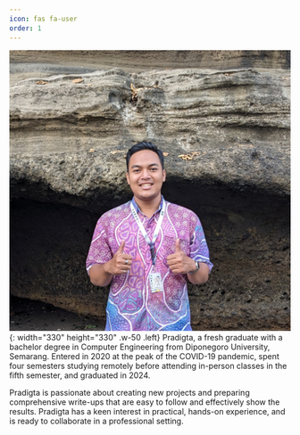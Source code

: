 ```yaml
---
icon: fas fa-user
order: 1
---
```


![Profile Picture](/assets/img/profile.jpg){: width="330" height="330" .w-50 .left}
Pradigta, a fresh graduate with a bachelor degree in Computer Engineering from Diponegoro University, Semarang. Entered in 2020 at the peak of the COVID-19 pandemic, spent four semesters studying remotely before attending in-person classes in the fifth semester, and graduated in 2024.

Pradigta is passionate about creating new projects and preparing comprehensive write-ups that are easy to follow and effectively show the results. Pradigta has a keen interest in practical, hands-on experience, and is ready to collaborate in a professional setting.